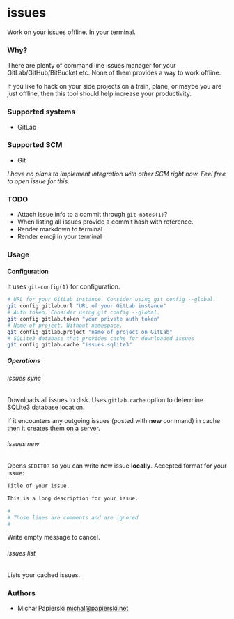 # issues

Work on your issues offline. In your terminal.

### Why?

There are plenty of command line issues manager for your GitLab/GitHub/BitBucket etc. None of them provides a way to work offline.

If you like to hack on your side projects on a train, plane, or maybe you are just offline, then this tool should help increase your productivity.

### Supported systems

- GitLab

### Supported SCM

- Git

*I have no plans to implement integration with other SCM right now. Feel free to open issue for this.*

### TODO

- Attach issue info to a commit through `git-notes(1)`?
- When listing all issues provide a commit hash with reference.
- Render markdown to terminal
- Render emoji in your terminal

### Usage

#### Configuration

It uses `git-config(1)` for configuration.

```sh
# URL for your GitLab instance. Consider using git config --global.
git config gitlab.url "URL of your GitLab instance"
# Auth token. Consider using git config --global.
git config gitlab.token "your private auth token"
# Name of project. Without namespace.
git config gitlab.project "name of project on GitLab"
# SQLite3 database that provides cache for downloaded issues
git config gitlab.cache "issues.sqlite3"
```

##### Operations

###### issues sync

Downloads all issues to disk. Uses `gitlab.cache` option to determine SQLite3 database location.

If it encounters any outgoing issues (posted with **new** command) in cache then it creates them on a server.

###### issues new

Opens `$EDITOR` so you can write new issue **locally**. Accepted format for your issue:

```sh
Title of your issue.

This is a long description for your issue.

# 
# Those lines are comments and are ignored
#
```

Write empty message to cancel.

###### issues list

Lists your cached issues.

### Authors

- Michał Papierski <michal@papierski.net>
